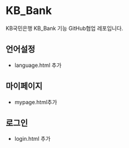 # KB_Bank

KB국민은행 KB_Bank 기능 GitHub협업 레포입니다.

## 언어설정

- language.html 추가

## 마이페이지

- mypage.html추가

## 로그인

- login.html 추가